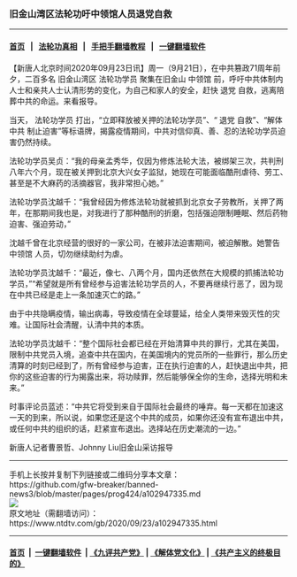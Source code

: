 ### 旧金山湾区法轮功吁中领馆人员退党自救
------------------------

#### [首页](https://github.com/gfw-breaker/banned-news3/blob/master/README.md) &nbsp;&nbsp;|&nbsp;&nbsp; [法轮功真相](https://github.com/begood0513/basic/blob/master/README.md)  &nbsp;&nbsp;|&nbsp;&nbsp; [手把手翻墙教程](https://github.com/gfw-breaker/guides/wiki)  &nbsp;&nbsp;|&nbsp;&nbsp; [一键翻墙软件](https://github.com/gfw-breaker/nogfw/blob/master/README.md)  



<div><div class="post_content" itemprop="articleBody">
 <p>
  【新唐人北京时间2020年09月23日讯】周一（9月21日），在中共篡政71周年前夕，二百多名
  <ok href="https://www.ntdtv.com/gb/旧金山湾区.htm">
   旧金山湾区
  </ok>
  <ok href="https://www.ntdtv.com/gb/法轮功学员.htm">
   法轮功学员
  </ok>
  聚集在旧金山
  <ok href="https://www.ntdtv.com/gb/中领馆.htm">
   中领馆
  </ok>
  前，呼吁中共体制内人士和亲共人士认清形势的变化，为自己和家人的安全，赶快
  <ok href="https://www.ntdtv.com/gb/退党.htm">
   退党
  </ok>
  自救，逃离陪葬中共的命运。来看报导。
 </p>
 <p>
  当天，
  <ok href="https://www.ntdtv.com/gb/法轮功学员.htm">
   法轮功学员
  </ok>
  打出，“立即释放被关押的法轮功学员”、“
  <ok href="https://www.ntdtv.com/gb/退党.htm">
   退党
  </ok>
  自救”、“解体中共 制止迫害”等标语牌，揭露疫情期间，中共对信仰真、善、忍的法轮功学员迫害仍然持续。
 </p>
 <p>
  法轮功学员吴贞：“我的母亲孟秀华，仅因为修炼法轮大法，被绑架三次，共判刑八年六个月，现在被关押到北京大兴女子监狱，她现在可能面临酷刑虐待、劳工、甚至是不大麻药的活摘器官，我非常担心她。”
 </p>
 <p>
  法轮功学员沈越千：“我曾经因为修炼法轮功就被抓到北京女子劳教所，关押了两年，在那期间我也是，对我进行了那种酷刑的折磨，包括强迫限制睡眠、然后药物迫害、强迫劳动，”
 </p>
 <p>
  沈越千曾在北京经营的很好的一家公司，在被非法迫害期间，被迫解散。她警告
  <ok href="https://www.ntdtv.com/gb/中领馆.htm">
   中领馆
  </ok>
  人员，切勿继续助纣为虐。
 </p>
 <p>
  法轮功学员沈越千：“最近，像七、八两个月，国内还依然在大规模的抓捕法轮功学员，”“希望就是所有曾经参与迫害法轮功学员的人，不要再继续行恶了，因为现在中共已经是走上一条加速灭亡的路。”
 </p>
 <p>
  由于中共隐瞒疫情，输出病毒，导致疫情在全球蔓延，给全人类带来毁灭性的灾难。让国际社会清醒，认清中共的本质。
 </p>
 <p>
  法轮功学员沈越千：“整个国际社会都已经在开始清算中共的罪行，尤其在美国，限制中共党员入境，追查中共在国内，在美国境内的党员所的一些罪行，那么历史清算的时刻已经到了，所有曾经参与迫害，正在执行迫害的人，赶快退出中共，把你的这些迫害的行为揭露出来，将功赎罪，然后能够保全你的生命，选择光明和未来。”
 </p>
 <p>
  时事评论员蓝述：“中共它将受到来自于国际社会最终的唾弃。每一天都在加速这一天的到来，所以说，如果您还是这个中共的成员，如果你还没有宣布退出中共，或任何中共的组织的话，赶紧宣布退出。选择站在历史潮流的一边。”
 </p>
 <p>
  新唐人记者曹景哲、Johnny Liu旧金山采访报导
 </p>
 <div class="single_ad">
 </div>
</div>
</div>
<hr/>
手机上长按并复制下列链接或二维码分享本文章：<br/>
https://github.com/gfw-breaker/banned-news3/blob/master/pages/prog424/a102947335.md <br/>
<a href='https://github.com/gfw-breaker/banned-news3/blob/master/pages/prog424/a102947335.md'><img src='https://github.com/gfw-breaker/banned-news3/blob/master/pages/prog424/a102947335.md.png'/></a> <br/>
原文地址（需翻墙访问）：https://www.ntdtv.com/gb/2020/09/23/a102947335.html


------------------------
#### [首页](https://github.com/gfw-breaker/banned-news3/blob/master/README.md) &nbsp;|&nbsp; [一键翻墙软件](https://github.com/gfw-breaker/nogfw/blob/master/README.md) &nbsp;| [《九评共产党》](https://github.com/gfw-breaker/9ping.md/blob/master/README.md#九评之一评共产党是什么) | [《解体党文化》](https://github.com/gfw-breaker/jtdwh.md/blob/master/README.md) | [《共产主义的终极目的》](https://github.com/gfw-breaker/gczydzjmd.md/blob/master/README.md)


<img src='http://gfw-breaker.win/banned-news3/pages/prog424/a102947335.md' width='0px' height='0px'/>